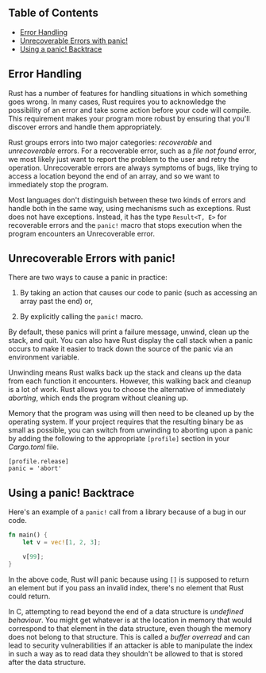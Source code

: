 ## Table of Contents

  - [Error Handling](#error-handling)
  - [Unrecoverable Errors with panic!](#unrecoverable-errors-with-panic)
  - [Using a panic! Backtrace](#using-a-panic-backtrace)

## Error Handling

Rust has a number of features for handling situations in which something goes
wrong. In many cases, Rust requires you to acknowledge the possibility of an
error and take some action before your code will compile. This requirement
makes your program more robust by ensuring that you'll discover errors and
handle them appropriately.

Rust groups errors into two major categories: _recoverable_ and _unrecoverable_
errors. For a recoverable error, such as a _file not found_ error, we most
likely just want to report the problem to the user and retry the operation.
Unrecoverable errors are always symptoms of bugs, like trying to access a
location beyond the end of an array, and so we want to immediately stop the
program.

Most languages don't distinguish between these two kinds of errors and handle
both in the same way, using mechanisms such as exceptions. Rust does not have
exceptions. Instead, it has the type `Result<T, E>` for recoverable errors and
the `panic!` macro that stops execution when the program encounters an
Unrecoverable error.

## Unrecoverable Errors with panic!

There are two ways to cause a panic in practice:

1. By taking an action that causes our code to panic (such as accessing an
   array past the end) or,

2. By explicitly calling the `panic!` macro.

By default, these panics will print a failure message, unwind, clean up the
stack, and quit. You can also have Rust display the call stack when a panic
occurs to make it easier to track down the source of the panic via an
environment variable.

Unwinding means Rust walks back up the stack and cleans up the data from each
function it encounters. However, this walking back and cleanup is a lot of
work. Rust allows you to choose the alternative of immediately _aborting_,
which ends the program without cleaning up.

Memory that the program was using will then need to be cleaned up by the
operating system. If your project requires that the resulting binary be as
small as possible, you can switch from unwinding to aborting upon a panic by
adding the following to the appropriate `[profile]` section in your
_Cargo.toml_ file.

```
[profile.release]
panic = 'abort'
```

## Using a panic! Backtrace

Here's an example of a `panic!` call from a library because of a bug in our
code.

```rust
fn main() {
    let v = vec![1, 2, 3];

    v[99];
}
```

In the above code, Rust will panic because using `[]` is supposed to return an
element but if you pass an invalid index, there's no element that Rust could
return.

In C, attempting to read beyond the end of a data structure is _undefined
behaviour_. You might get whatever is at the location in memory that would
correspond to that element in the data structure, even though the memory does
not belong to that structure. This is called a _buffer overread_ and can lead
to security vulnerabilities if an attacker is able to manipulate the index in
such a way as to read data they shouldn't be allowed to that is stored after
the data structure.
